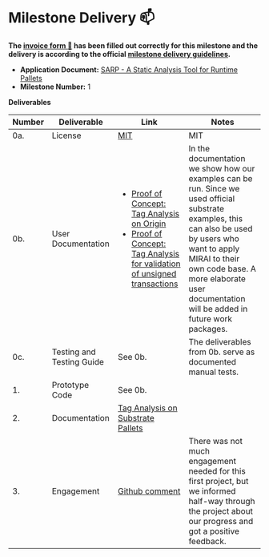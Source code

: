 # Milestone Delivery :mailbox:

**The [invoice form :pencil:](https://docs.google.com/forms/d/e/1FAIpQLSfmNYaoCgrxyhzgoKQ0ynQvnNRoTmgApz9NrMp-hd8mhIiO0A/viewform) has been filled out correctly for this milestone and the delivery is according to the official [milestone delivery guidelines](https://github.com/w3f/Grants-Program/blob/master/docs/Support%20Docs/milestone-deliverables-guidelines.md).**

- **Application Document:** [SARP - A Static Analysis Tool for Runtime Pallets](https://github.com/w3f/Grants-Program/blob/master/applications/sarp-basic-functionality.md)
- **Milestone Number:** 1

**Deliverables**

| Number | Deliverable               | Link                                                                                                                                                                                                                                                                                                                              | Notes                                                                                                                                                                                                                                                          |
| ------ | ------------------------- | --------------------------------------------------------------------------------------------------------------------------------------------------------------------------------------------------------------------------------------------------------------------------------------------------------------------------------- | -------------------------------------------------------------------------------------------------------------------------------------------------------------------------------------------------------------------------------------------------------------- |
| 0a.    | License                   | [MIT](https://github.com/scs/MIRAI/blob/Milestone1_Research/LICENSE)                                                                                                                                                                                                                                                              | MIT                                                                                                                                                                                                                                                            |
| 0b.    | User Documentation        | <ul><li>[Proof of Concept: Tag Analysis on Origin](https://github.com/scs/MIRAI/blob/Milestone1_Research/substrate-examples/pallet_template)</li><li>[Proof of Concept: Tag Analysis for validation of unsigned transactions](https://github.com/scs/MIRAI/blob/Milestone1_Research/substrate-examples/offchain-worker)</li></ul> | In the documentation we show how our examples can be run. Since we used official substrate examples, this can also be used by users who want to apply MIRAI to their own code base. A more elaborate user documentation will be added in future work packages. |
| 0c.    | Testing and Testing Guide | See 0b.                                                                                                                                                                                                                                                                                                                           | The deliverables from 0b. serve as documented manual tests.                                                                                                                                                                                                    |
| 1.     | Prototype Code            | See 0b.                                                                                                                                                                                                                                                                                                                           |
| 2.     | Documentation             | [Tag Analysis on Substrate Pallets](https://github.com/scs/MIRAI/blob/Milestone1_Research/substrate-examples/README.md)                                                                                                                                                                                                           |                                                                                                                                                                                                                                                                |
| 3.     | Engagement                | [Github comment](https://github.com/w3f/Grants-Program/pull/1706#issuecomment-1564312572)                                                                                                                                                                                                                                         | There was not much engagement needed for this first project, but we informed half-way through the project about our progress and got a positive feedback.                                                                                                      |
